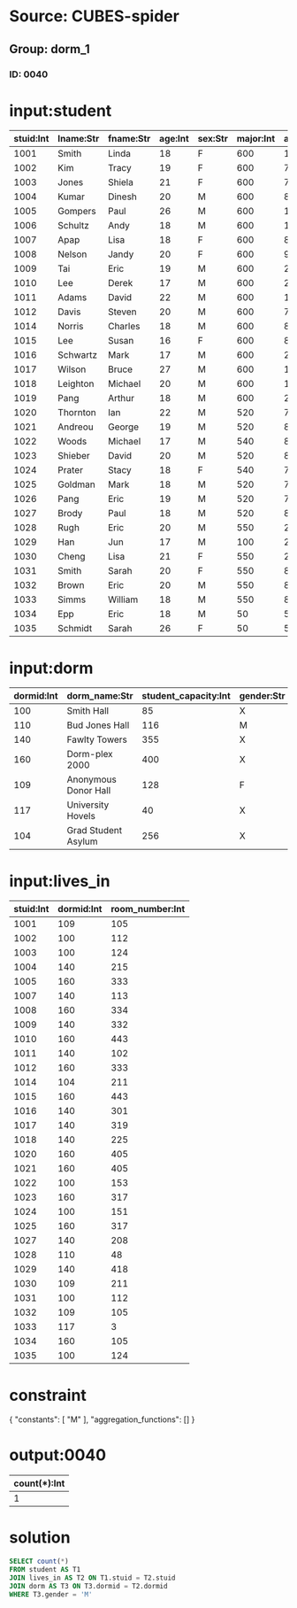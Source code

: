 # Source: CUBES-spider
## Group: dorm_1
### ID: 0040

# input:student

| stuid:Int | lname:Str | fname:Str | age:Int | sex:Str | major:Int | advisor:Int | city_code:Str |
|---|---|---|---|---|---|---|---|
| 1001 | Smith | Linda | 18 | F | 600 | 1121 | BAL |
| 1002 | Kim | Tracy | 19 | F | 600 | 7712 | HKG |
| 1003 | Jones | Shiela | 21 | F | 600 | 7792 | WAS |
| 1004 | Kumar | Dinesh | 20 | M | 600 | 8423 | CHI |
| 1005 | Gompers | Paul | 26 | M | 600 | 1121 | YYZ |
| 1006 | Schultz | Andy | 18 | M | 600 | 1148 | BAL |
| 1007 | Apap | Lisa | 18 | F | 600 | 8918 | PIT |
| 1008 | Nelson | Jandy | 20 | F | 600 | 9172 | BAL |
| 1009 | Tai | Eric | 19 | M | 600 | 2192 | YYZ |
| 1010 | Lee | Derek | 17 | M | 600 | 2192 | HOU |
| 1011 | Adams | David | 22 | M | 600 | 1148 | PHL |
| 1012 | Davis | Steven | 20 | M | 600 | 7723 | PIT |
| 1014 | Norris | Charles | 18 | M | 600 | 8741 | DAL |
| 1015 | Lee | Susan | 16 | F | 600 | 8721 | HKG |
| 1016 | Schwartz | Mark | 17 | M | 600 | 2192 | DET |
| 1017 | Wilson | Bruce | 27 | M | 600 | 1148 | LON |
| 1018 | Leighton | Michael | 20 | M | 600 | 1121 | PIT |
| 1019 | Pang | Arthur | 18 | M | 600 | 2192 | WAS |
| 1020 | Thornton | Ian | 22 | M | 520 | 7271 | NYC |
| 1021 | Andreou | George | 19 | M | 520 | 8722 | NYC |
| 1022 | Woods | Michael | 17 | M | 540 | 8722 | PHL |
| 1023 | Shieber | David | 20 | M | 520 | 8722 | NYC |
| 1024 | Prater | Stacy | 18 | F | 540 | 7271 | BAL |
| 1025 | Goldman | Mark | 18 | M | 520 | 7134 | PIT |
| 1026 | Pang | Eric | 19 | M | 520 | 7134 | HKG |
| 1027 | Brody | Paul | 18 | M | 520 | 8723 | LOS |
| 1028 | Rugh | Eric | 20 | M | 550 | 2311 | ROC |
| 1029 | Han | Jun | 17 | M | 100 | 2311 | PEK |
| 1030 | Cheng | Lisa | 21 | F | 550 | 2311 | SFO |
| 1031 | Smith | Sarah | 20 | F | 550 | 8772 | PHL |
| 1032 | Brown | Eric | 20 | M | 550 | 8772 | ATL |
| 1033 | Simms | William | 18 | M | 550 | 8772 | NAR |
| 1034 | Epp | Eric | 18 | M | 50 | 5718 | BOS |
| 1035 | Schmidt | Sarah | 26 | F | 50 | 5718 | WAS |

# input:dorm

| dormid:Int | dorm_name:Str | student_capacity:Int | gender:Str |
|---|---|---|---|
| 100 | Smith Hall | 85 | X |
| 110 | Bud Jones Hall | 116 | M |
| 140 | Fawlty Towers | 355 | X |
| 160 | Dorm-plex 2000 | 400 | X |
| 109 | Anonymous Donor Hall | 128 | F |
| 117 | University Hovels | 40 | X |
| 104 | Grad Student Asylum | 256 | X |

# input:lives_in

| stuid:Int | dormid:Int | room_number:Int |
|---|---|---|
| 1001 | 109 | 105 |
| 1002 | 100 | 112 |
| 1003 | 100 | 124 |
| 1004 | 140 | 215 |
| 1005 | 160 | 333 |
| 1007 | 140 | 113 |
| 1008 | 160 | 334 |
| 1009 | 140 | 332 |
| 1010 | 160 | 443 |
| 1011 | 140 | 102 |
| 1012 | 160 | 333 |
| 1014 | 104 | 211 |
| 1015 | 160 | 443 |
| 1016 | 140 | 301 |
| 1017 | 140 | 319 |
| 1018 | 140 | 225 |
| 1020 | 160 | 405 |
| 1021 | 160 | 405 |
| 1022 | 100 | 153 |
| 1023 | 160 | 317 |
| 1024 | 100 | 151 |
| 1025 | 160 | 317 |
| 1027 | 140 | 208 |
| 1028 | 110 | 48 |
| 1029 | 140 | 418 |
| 1030 | 109 | 211 |
| 1031 | 100 | 112 |
| 1032 | 109 | 105 |
| 1033 | 117 | 3 |
| 1034 | 160 | 105 |
| 1035 | 100 | 124 |

# constraint

{
  "constants": [
    "M"
  ],
  "aggregation_functions": []
}

# output:0040

| count(*):Int |
|---|
| 1 |

# solution

```sql
SELECT count(*)
FROM student AS T1
JOIN lives_in AS T2 ON T1.stuid = T2.stuid
JOIN dorm AS T3 ON T3.dormid = T2.dormid
WHERE T3.gender = 'M'
```
